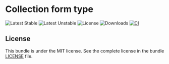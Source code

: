 # Collection form type

![Latest Stable](https://img.shields.io/packagist/v/softspring/collection-form-type?label=stable&style=flat-square)
![Latest Unstable](https://img.shields.io/packagist/v/softspring/collection-form-type?label=unstable&style=flat-square&include_prereleases)
![License](https://img.shields.io/packagist/l/softspring/collection-form-type?style=flat-square)
![Downloads](https://img.shields.io/packagist/dt/softspring/collection-form-type?style=flat-square)
[![CI](https://img.shields.io/github/actions/workflow/status/softspring/collection-form-type/ci.yml?branch=5.4&style=flat-square&label=CI)](https://github.com/softspring/collection-form-type/actions/workflows/ci.yml)

## License

This bundle is under the MIT license. See the complete license in the bundle [LICENSE](LICENSE) file.

